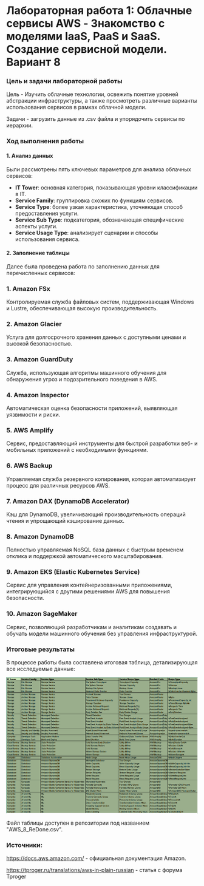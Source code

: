 # Лабораторная работа 1: Облачные сервисы AWS - Знакомство с моделями IaaS, PaaS и SaaS. Создание сервисной модели. Вариант 8

### Цель и задачи лабораторной работы
Цель - Изучить облачные технологии, освежить понятие уровней абстракции инфраструктуры, а также просмотреть различные варианты использования сервисов в рамках облачной модели.

Задачи - загрузить данные из .csv файла и упорядочить сервисы по иерархии.
### Ход выполнения работы
#### 1. Анализ данных
Были рассмотрены пять ключевых параметров для анализа облачных сервисов:
- **IT Tower**: основная категория, показывающая уровни классификации в IT.
- **Service Family**: группировка схожих по функциям сервисов.
- **Service Type**: более узкая характеристика, уточняющая способ предоставления услуги.
- **Service Sub Type**: подкатегория, обозначающая специфические аспекты услуги.
- **Service Usage Type**: анализирует сценарии и способы использования сервиса.

#### 2. Заполнение таблицы
Далее была проведена работа по заполнению данных для перечисленных сервисов:

### 1. **Amazon FSx**
Контролируемая служба файловых систем, поддерживающая Windows и Lustre, обеспечивающая высокую производительность.

### 2. **Amazon Glacier**
Услуга для долгосрочного хранения данных с доступными ценами и высокой безопасностью.

### 3. **Amazon GuardDuty**
Служба, использующая алгоритмы машинного обучения для обнаружения угроз и подозрительного поведения в AWS.

### 4. **Amazon Inspector**
Автоматическая оценка безопасности приложений, выявляющая уязвимости и риски.

### 5. **AWS Amplify**
Сервис, предоставляющий инструменты для быстрой разработки веб- и мобильных приложений с необходимыми функциями.

### 6. **AWS Backup**
Управляемая служба резервного копирования, которая автоматизирует процесс для различных ресурсов AWS.

### 7. **Amazon DAX (DynamoDB Accelerator)**
Кэш для DynamoDB, увеличивающий производительность операций чтения и упрощающий кэширование данных.

### 8. **Amazon DynamoDB**
Полностью управляемая NoSQL база данных с быстрым временем отклика и поддержкой автоматического масштабирования.

### 9. **Amazon EKS (Elastic Kubernetes Service)**
Сервис для управления контейнеризованными приложениями, интегрирующийся с другими  решениями AWS для повышения безопасности.

### 10. **Amazon SageMaker**
Сервис, позволяющий разработчикам и аналитикам создавать и обучать модели машинного обучения без управления инфраструктурой.

### Итоговые результаты
В процессе работы была составлена итоговая таблица, детализирующая все исследуемые данные:

![Таблица](aws_results.png)

Файл таблицы доступен в репозитории под названием "AWS_8_ReDone.csv".

### Источники:
https://docs.aws.amazon.com/ - официальная документация Amazon.

https://tproger.ru/translations/aws-in-plain-russian - статья с форума Tproger
